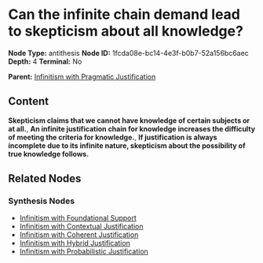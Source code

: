 # Can the infinite chain demand lead to skepticism about all knowledge?

**Node Type:** antithesis
**Node ID:** 1fcda08e-bc14-4e3f-b0b7-52a156bc6aec
**Depth:** 4
**Terminal:** No

**Parent:** [Infinitism with Pragmatic Justification](infinitism-with-pragmatic-justification-synthesis-889b8c3d-fddf-4f02-b358-943454384770.md)

## Content

**Skepticism claims that we cannot have knowledge of certain subjects or at all.**, **An infinite justification chain for knowledge increases the difficulty of meeting the criteria for knowledge.**, **If justification is always incomplete due to its infinite nature, skepticism about the possibility of true knowledge follows.**

## Related Nodes

### Synthesis Nodes

- [Infinitism with Foundational Support](infinitism-with-foundational-support-synthesis-c08bde46-c1df-445e-9cf4-61aee8710219.md)
- [Infinitism with Contextual Justification](infinitism-with-contextual-justification-synthesis-20093242-37d0-4c16-b626-4aa9d39205f8.md)
- [Infinitism with Coherent Justification](infinitism-with-coherent-justification-synthesis-7cd69bba-c72f-41be-ad36-1570c60fb8d0.md)
- [Infinitism with Hybrid Justification](infinitism-with-hybrid-justification-synthesis-957e6d4f-d4b9-46ca-9174-3a7ac45e5080.md)
- [Infinitism with Probabilistic Justification](infinitism-with-probabilistic-justification-synthesis-23dd1080-b288-4805-a485-9c9be94453de.md)
